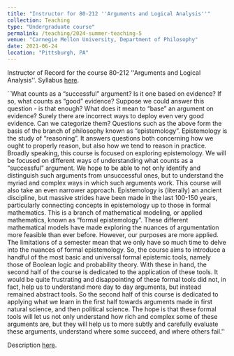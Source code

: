 ```yaml
---
title: "Instructor for 80-212 ''Arguments and Logical Analysis''"
collection: Teaching
type: "Undergraduate course"
permalink: /teaching/2024-summer-teaching-5
venue: "Carnegie Mellon University, Department of Philosophy"
date: 2021-06-24
location: "Pittsburgh, PA"
---
```


Instructor of Record for the course 80-212 ''Arguments and Logical Analysis''. Syllabus [here](http://philip-sink.github.io/files/80212SyllabusSum2024.pdf).

``What counts as a “successful” argument? Is it one based on evidence? If so, what counts as “good” evidence?
Suppose we could answer this question - is that enough? What does it mean to “base” an argument on
evidence? Surely there are incorrect ways to deploy even very good evidence. Can we categorize them?
Questions such as the above form the basis of the branch of philosophy known as “epistemology”. Epistemology
is the study of “reasoning”. It answers questions both concerning how we ought to properly reason,
but also how we tend to reason in practice. Broadly speaking, this course is focused on exploring epistemology.
We will be focused on different ways of understanding what counts as a “successful” argument. We hope
to be able to not only identify and distinguish such arguments from unsuccessful ones, but to understand
the myriad and complex ways in which such arguments work.
This course will also take an even narrower approach. Epistemology is (literally) an ancient discipline, but
massive strides have been made in the last 100-150 years, particularly connecting concepts in epistemology
up to those in formal mathematics. This is a branch of mathematical modeling, or applied mathematics,
known as “formal epistemology”. These different mathematical models have made exploring the nuances of
argumentation more feasible than ever before.
However, our purposes are more applied. The limitations of a semester mean that we only have so much
time to delve into the nuances of formal epistemology. So, the course aims to introduce a handful of the
most basic and universal formal epistemic tools, namely those of Boolean logic and probability theory. With
these in hand, the second half of the course is dedicated to the application of these tools. It would be quite
frustrating and disappointing of these formal tools did not, in fact, help us to understand more day to day
arguments, but instead remained abstract tools. So the second half of this course is dedicated to applying
what we learn in the first half towards arguments made in first natural science, and then political science.
The hope is that these formal tools will let us not only understand how rich and complex some of these
arguments are, but they will help us to more subtly and carefully evaluate these arguments, understand
where some succeed, and where others fail.''

Description [here](http://coursecatalog.web.cmu.edu/schools-colleges/dietrichcollegeofhumanitiesandsocialsciences/departmentofphilosophy/courses/).

